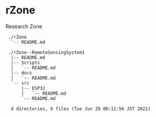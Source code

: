 # rZone
Research Zone

     ./rZone
      `-- README.md

     ./rZone--RemoteSensingSystem1
      |-- README.md
      |-- Scripts
      |   `-- README.md
      |-- docs
      |   `-- README.md
      `-- src
          |-- ESP32
          |   `-- README.md
          `-- README.md

      4 directories, 6 files (Tue Jun 29 06:11:56 JST 2021)

